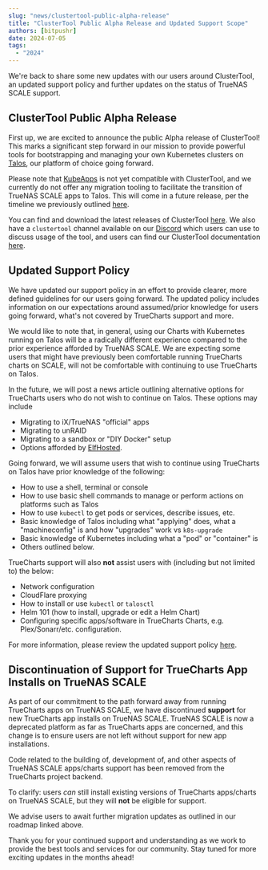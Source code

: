 ```yaml
---
slug: "news/clustertool-public-alpha-release"
title: "ClusterTool Public Alpha Release and Updated Support Scope"
authors: [bitpushr]
date: 2024-07-05
tags:
  - "2024"
---
```

We're back to share some new updates with our users around ClusterTool, an updated support policy and further updates on the status of TrueNAS SCALE support.

## ClusterTool Public Alpha Release

First up, we are excited to announce the public Alpha release of ClusterTool! This marks a significant step forward in our mission to provide powerful tools for bootstrapping and managing your own Kubernetes clusters on [Talos](https://www.talos.dev/), our platform of choice going forward.

Please note that [KubeApps](https://kubeapps.dev/) is not yet compatible with ClusterTool, and we currently do not offer any migration tooling to facilitate the transition of TrueNAS SCALE apps to Talos. This will come in a future release, per the timeline we previously outlined [here](/news/clustertool-update).

You can find and download the latest releases of ClusterTool [here](https://github.com/truecharts/clustertool-public/releases). We also have a `clustertool` channel available on our [Discord](https://discord.gg/tVsPTHWTtr) which users can use to discuss usage of the tool, and users can find our ClusterTool documentation [here](/truetool).

## Updated Support Policy

We have updated our support policy in an effort to provide clearer, more defined guidelines for our users going forward. The updated policy includes information on our expectations around assumed/prior knowledge for users going forward, what's not covered by TrueCharts support and more.

We would like to note that, in general, using our Charts with Kubernetes running on Talos will be a radically different experience compared to the prior experience afforded by TrueNAS SCALE. We are expecting some users that might have previously been comfortable running TrueCharts charts on SCALE, will not be comfortable with continuing to use TrueCharts on Talos.

In the future, we will post a news article outlining alternative options for TrueCharts users who do not wish to continue on Talos. These options may include

- Migrating to iX/TrueNAS "official" apps
- Migrating to unRAID
- Migrating to a sandbox or "DIY Docker" setup
- Options afforded by [ElfHosted](https://elfhosted.com/).

Going forward, we will assume users that wish to continue using TrueCharts on Talos have prior knowledge of the following:

- How to use a shell, terminal or console
- How to use basic shell commands to manage or perform actions on platforms such as Talos
- How to use `kubectl` to get pods or services, describe issues, etc.
- Basic knowledge of Talos including what "applying" does, what a "machineconfig" is and how "upgrades" work vs `k8s-upgrade`
- Basic knowledge of Kubernetes including what a "pod" or "container" is
- Others outlined below.

TrueCharts support will also **not** assist users with (including but not limited to) the below:

- Network configuration
- CloudFlare proxying
- How to install or use `kubectl` or `talosctl`
- Helm 101 (how to install, upgrade or edit a Helm Chart)
- Configuring specific apps/software in TrueCharts Charts, e.g. Plex/Sonarr/etc. configuration.

For more information, please review the updated support policy [here](/truecharts/support-policy).

## Discontinuation of Support for TrueCharts App Installs on TrueNAS SCALE

As part of our commitment to the path forward away from running TrueCharts apps on TrueNAS SCALE, we have discontinued **support** for new TrueCharts app installs on TrueNAS SCALE. TrueNAS SCALE is now a deprecated platform as far as TrueCharts apps are concerned, and this change is to ensure users are not left without support for new app installations.

Code related to the building of, development of, and other aspects of TrueNAS SCALE apps/charts support has been removed from the TrueCharts project backend.

To clarify: users *can* still install existing versions of TrueCharts apps/charts on TrueNAS SCALE, but they will **not** be eligible for support.

We advise users to await further migration updates as outlined in our roadmap linked above.

Thank you for your continued support and understanding as we work to provide the best tools and services for our community. Stay tuned for more exciting updates in the months ahead!
